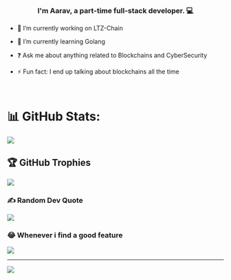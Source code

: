 ### <div align="center">I'm Aarav, a part-time full-stack developer. 💻</div>  
  

- 🔭 I’m currently working on LTZ-Chain  
  

- 🌱 I’m currently learning Golang 
  

- ❓ Ask me about anything related to Blockchains and CyberSecurity  
  

- ⚡ Fun fact: I end up talking about blockchains all the time   
  

<br/>

# 📊 GitHub Stats:
![](https://github-readme-streak-stats.herokuapp.com/?user=aludayalu&theme=nightowl&hide_border=false)

## 🏆 GitHub Trophies
![](https://github-profile-trophy.vercel.app/?username=aludayalu&theme=radical&no-frame=false&no-bg=true&margin-w=4)

### ✍️ Random Dev Quote
![](https://quotes-github-readme.vercel.app/api?type=horizontal&theme=radical)

### 😂 Whenever i find a good feature
![](https://github.com/aludayalu/aludayalu/blob/main/blockchain-youre-going.gif)

---
[![](https://visitcount.itsvg.in/api?id=aludayalu&icon=0&color=0)](https://visitcount.itsvg.in)



